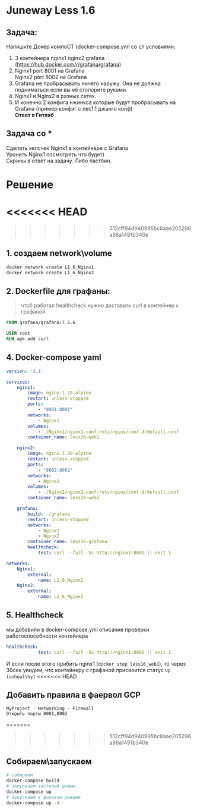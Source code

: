 # Juneway Less 1.6
## Задача:
Напишите Докер компоСТ (docker-compose.yml со сл условиями:
1. 3 контейнера nginx1 nginx2 grafana (https://hub.docker.com/r/grafana/grafana)
2. Nginx1 port 8001 на Grafana  
   Nginx2 port 8002 на Grafana
3. Grafana не пробрасывать ничего наружу.  Она не должна подниматься если вы её стопорите руками.
4. Nginx1 и Nginx2 в разных сетях.
5. И конечно 2 конфига нжинкса которые будут пробрасывать на Grafana (пример конфиг с лес1.1 джанго конф)  
**Ответ в Гитлаб**

## Задача со *
Сделать хелсчек Nginx1 в контейнере с Grafana  
Уронить Nginx1 посмотреть что будет)  
Скрины в ответ на задачу. Либо пастбин.


# Решение
<<<<<<< HEAD
=======

>>>>>>> 512cff94d940995bc8aae205296a88a1491b340e
## 1.  создаем network\volume 
```bash
docker network create L1_6_Nginx1
docker network create L1_6_Nginx2
```
## 2. Dockerfile для графаны:
> чтоб работал healthcheck нужно доставить curl в контейнер с графаной.
```Dockerfile
FROM grafana/grafana:7.5.6

USER root
RUN apk add curl 
```
## 4. Docker-compose yaml
```yaml
version: '3.1'

services: 
    nginx1:
        image: nginx:1.20-alpine
        restart: unless-stopped
        ports: 
            - "8001:8001"
        networks: 
            - Nginx1 
        volumes: 
            - ./Nginx1/nginx1.conf:/etc/nginx/conf.d/default.conf
        container_name: less16-web1

    nginx2:
        image: nginx:1.20-alpine
        restart: unless-stopped
        ports: 
            - "8002:8002"
        networks: 
            - Nginx2
        volumes: 
            - ./Nginx2/nginx2.conf:/etc/nginx/conf.d/default.conf
        container_name: less16-web2

    grafana:
        build: ./grafana
        restart: unless-stopped
        networks: 
            - Nginx1
            - Nginx2
        container_name: less16-grafana
        healthcheck:
            test: curl --fail -Ss http://nginx1:8001 || exit 1

networks: 
    Nginx1:
        external: 
            name: L1_6_Nginx1
    Nginx2:
        external: 
            name: L1_6_Nginx2
```
## 5. Healthcheck
мы добавили в docker-compose.yml описание проверки работоспособности контейнера
```yaml
healthcheck:
            test: curl --fail -Ss http://nginx1:8001 || exit 1
```
И если после этого прибить nginx1 (`docker stop less16_web1`), то через 30сек увидим, что контейнеру с графаной присвоится статус `Up (unhealthy)`
<<<<<<< HEAD
## Добавить правила в фаервол GCP
    MyProject - Networking - Firewall
    Открыть порты 8001,8002
    
=======

>>>>>>> 512cff94d940995bc8aae205296a88a1491b340e
## Собираем\запускаем
```bash
# собираем
docker-compose build
# запускаем тестовый режим
docker-compose up
# запускаем в фоновом режиме
docker-compose up -d
```
